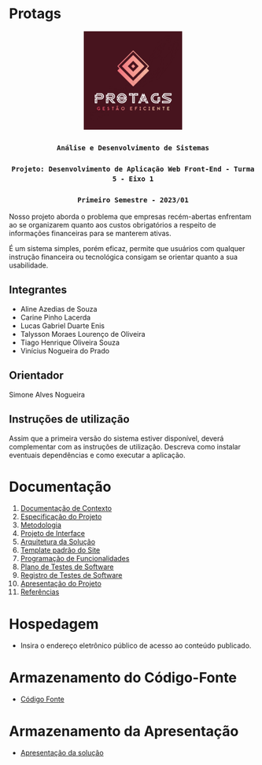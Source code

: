 # Protags

<div align="center">
<img width="200px" height="200px" src="Protags.png">
</div>

<div align="center">

### `Análise e Desenvolvimento de Sistemas` 

### `Projeto: Desenvolvimento de Aplicação Web Front-End - Turma 5 - Eixo 1`

### `Primeiro Semestre - 2023/01`
</div>

Nosso projeto aborda o problema que empresas recém-abertas enfrentam ao se organizarem quanto aos custos obrigatórios a respeito de informações financeiras para se manterem ativas. 

É um sistema simples, porém eficaz, permite que usuários com qualquer instrução financeira ou tecnológica consigam se orientar quanto a sua usabilidade.


## Integrantes

* Aline Azedias de Souza
* Carine Pinho Lacerda 
* Lucas Gabriel Duarte Enis
* Talysson Moraes Lourenço de Oliveira
* Tiago Henrique Oliveira Souza 
* Vinícius Nogueira do Prado 

## Orientador

Simone Alves Nogueira 


## Instruções de utilização

Assim que a primeira versão do sistema estiver disponível, deverá complementar com as instruções de utilização. Descreva como instalar eventuais dependências e como executar a aplicação.

# Documentação

<ol>
<li><a href="docs/01-Documentação de Contexto.md"> Documentação de Contexto</a></li>
<li><a href="docs/02-Especificação do Projeto.md"> Especificação do Projeto</a></li>
<li><a href="docs/03-Metodologia.md"> Metodologia</a></li>
<li><a href="docs/04-Projeto de Interface.md"> Projeto de Interface</a></li>
<li><a href="docs/05-Arquitetura da Solução.md"> Arquitetura da Solução</a></li>
<li><a href="docs/06-Template padrão do Site.md"> Template padrão do Site</a></li>
<li><a href="docs/07-Programação de Funcionalidades.md"> Programação de Funcionalidades</a></li>
<li><a href="docs/08-Plano de Testes de Software.md"> Plano de Testes de Software</a></li>
<li><a href="docs/09-Registro de Testes de Software.md"> Registro de Testes de Software</a></li>
<li><a href="docs/10-Apresentação do Projeto.md"> Apresentação do Projeto</a></li>
<li><a href="docs/11-Referências.md"> Referências</a></li>
</ol>

# Hospedagem

* Insira o endereço eletrônico público de acesso ao conteúdo publicado. 

# Armazenamento do Código-Fonte

* <a href="src/README.md">Código Fonte</a>

# Armazenamento da Apresentação

* <a href="presentation/README.md">Apresentação da solução</a>
